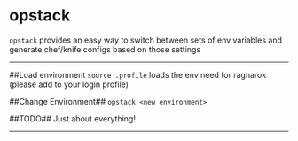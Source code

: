 # opstack

``opstack`` provides an easy way to switch between sets of env variables and generate chef/knife configs based on those settings

----------

##Load environment
``source .profile`` loads the env need for ragnarok (please add to your login profile)

##Change Environment##
``opstack <new_environment>``

##TODO##
Just about everything!



---------------------

